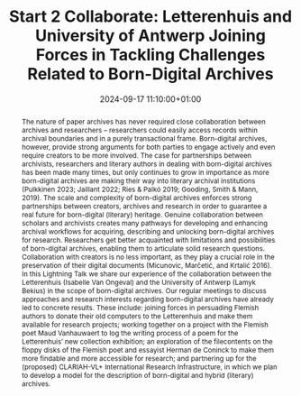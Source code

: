 ---
abstract: "The nature of paper archives has never required close collaboration between
  archives and researchers – researchers could easily access records within archival
  boundaries and in a purely transactional frame. Born-digital archives, however,
  provide strong arguments for both parties to engage actively and even require creators
  to be more involved. The case for partnerships between archivists, researchers and
  literary authors in dealing with born-digital archives has been made many times,
  but only continues to grow in importance as more born-digital archives are making
  their way into literary archival institutions (Pulkkinen 2023; Jaillant 2022; Ries
  & Palkó 2019; Gooding, Smith & Mann, 2019). \nThe scale and complexity of born-digital
  archives enforces strong partnerships between creators, archives and research in
  order to guarantee a real future for born-digital (literary) heritage. Genuine collaboration
  between scholars and archivists creates many pathways for developing and enhancing
  archival workflows for acquiring, describing and unlocking born-digital archives
  for research. Researchers get better acquainted with limitations and possibilities
  of born-digital archives, enabling them to articulate solid research questions.
  Collaboration with creators is no less important, as they play a crucial role in
  the preservation of their digital documents (Micunovic, Marčetić, and Krtalić 2016).\nIn
  this Lightning Talk we share our experience of the collaboration between the Letterenhuis
  (Isabelle Van Ongeval) and the University of Antwerp (Lamyk Bekius) in the scope
  of born-digital archives. Our regular meetings to discuss approaches and research
  interests regarding born-digital archives have already led to concrete results.
  These include: joining forces in persuading Flemish authors to donate their old
  computers to the Letterenhuis and make them available for research projects; working
  together on a project with the Flemish poet Maud Vanhauwaert to log the writing
  process of a poem for the Letterenhuis’ new collection exhibition; an exploration
  of the filecontents on the floppy disks of the Flemish poet and essayist Herman
  de Coninck to make them more findable and more accessible for research; and partnering
  up for the (proposed) CLARIAH-VL+ International Research Infrastructure, in which
  we plan to develop a model for the description of born-digital and hybrid (literary)
  archives."
creators:
- Lamyk Bekius
- isabelle van ongeval
date: 2024-09-17 11:10:00+01:00
document_url: https://zenodo.org/records/13745238
grand_parent: iPRES
institutions: []
keywords:
- managing access
- start 2 preserve
landing_page_url: https://zenodo.org/records/13745238
language: eng
layout: publication
license: Creative Commons Attribution 4.0 (CC-BY-4.0)
notes_url: https://docs.google.com/document/d/1q7uNrEVGePdeRV2G9qDrO4AfNgIr2YY_xpKU99e61Yo/edit#heading=h.aar4tupij1po
parent: iPRES 2024
publication_type: lightning talk
size: null
slides_url: https://zenodo.org/records/13759303
source_name: iPRES
stream_url: ''
title: 'Start 2 Collaborate: Letterenhuis and University of Antwerp Joining Forces
  in Tackling Challenges Related to Born-Digital Archives'
year: 2024
---